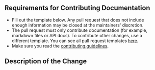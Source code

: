 ## Requirements for Contributing Documentation

* Fill out the template below. Any pull request that does not include enough information may be closed at the maintainers' discretion.
* The pull request must only contribute documentation (for example, markdown files or API docs). To contribute other changes, use a different template. You can see all pull request templates [here](https://github.com/JazzBrotha/screenmycode/tree/master/.github/PULL_REQUEST_TEMPLATE).
* Make sure you read the [contributing guidelines](https://github.com/JazzBrotha/screenmycode/blob/master/CONTRIBUTING.md).

## Description of the Change

<!-- Describe the the purpose, design, and benefits of your change. If we can't understand the benefits of the change, the pull request may be closed at the maintainers' discretion.  -->
